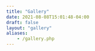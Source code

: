 ```yaml
---
title: "Gallery"
date: 2021-08-08T15:01:48-04:00
draft: false
layout: "gallery"
aliases:
    - /gallery.php
---
```


